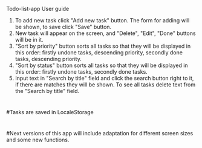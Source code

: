 Todo-list-app
User guide 
1) To add new task click "Add new task" button. The form for adding will be shown, to save click "Save" button.
2) New task will appear on the screen, and "Delete", "Edit", "Done" buttons will be in it.
3) "Sort by priority" button sorts all tasks so that they will be displayed in this order: firstly  undone tasks, descending priority, secondly done tasks, descending priority.
4) "Sort by status" button sorts all tasks so that they will be displayed in this order: firstly undone tasks, secondly done tasks.
5) Input text in "Search by title" field and click the search button right to it, if there are matches they will be shown. To see all tasks delete text from the "Search by title" field.
#
#Tasks are saved in LocaleStorage
#
#Next versions of this app will include adaptation for different screen sizes and some new functions.
